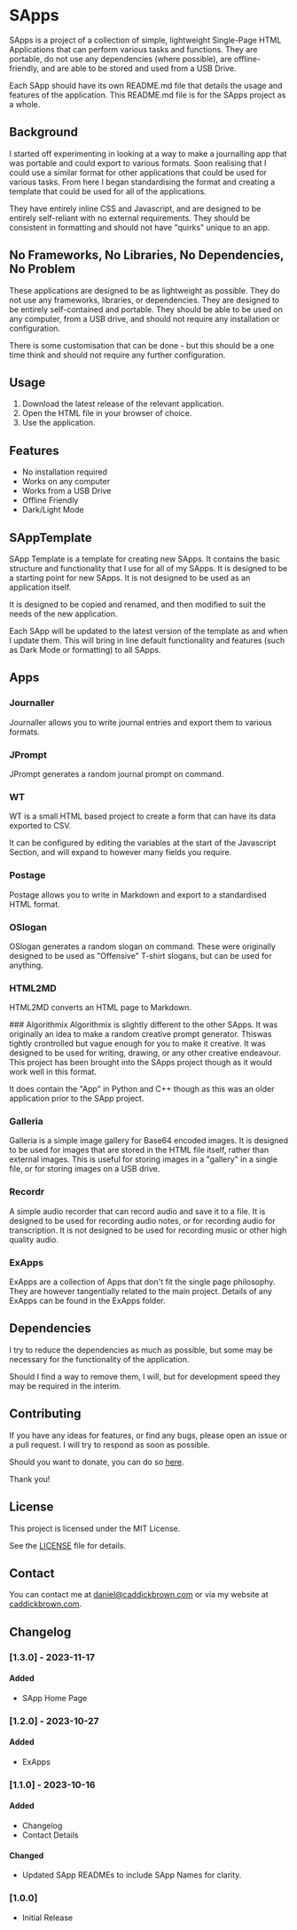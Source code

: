 # SApps
SApps is a project of a collection of simple, lightweight Single-Page HTML Applications that can perform various tasks and functions. They are portable, do not use any dependencies (where possible), are offline-friendly, and are able to be stored and used from a USB Drive.

Each SApp should have its own README.md file that details the usage and features of the application. This README.md file is for the SApps project as a whole.

## Background
I started off experimenting in looking at a way to make a journalling app that was portable and could export to various formats. Soon realising that I could use a similar format for other applications that could be used for various tasks. From here I began standardising the format and creating a template that could be used for all of the applications.

They have entirely inline CSS and Javascript, and are designed to be entirely self-reliant with no external requirements. They should be consistent in formatting and should not have "quirks" unique to an app.

## No Frameworks, No Libraries, No Dependencies, No Problem
These applications are designed to be as lightweight as possible. They do not use any frameworks, libraries, or dependencies. They are designed to be entirely self-contained and portable. They should be able to be used on any computer, from a USB drive, and should not require any installation or configuration.

There is some customisation that can be done - but this should be a one time think and should not require any further configuration.

## Usage
1. Download the latest release of the relevant application.
2. Open the HTML file in your browser of choice.
3. Use the application.

## Features
- No installation required
- Works on any computer
- Works from a USB Drive
- Offline Friendly
- Dark/Light Mode

## SAppTemplate
SApp Template is a template for creating new SApps. It contains the basic structure and functionality that I use for all of my SApps. It is designed to be a starting point for new SApps. It is not designed to be used as an application itself.

It is designed to be copied and renamed, and then modified to suit the needs of the new application.

Each SApp will be updated to the latest version of the template as and when I update them. This will bring in line default functionality and features (such as Dark Mode or formatting) to all SApps.

## Apps
### Journaller
Journaller allows you to write journal entries and export them to various formats.

### JPrompt
JPrompt generates a random journal prompt on command.

### WT
WT is a small HTML based project to create a form that can have its data exported to CSV.

It can be configured by editing the variables at the start of the Javascript Section, and will expand to however many fields you require.

### Postage
Postage allows you to write in Markdown and export to a standardised HTML format.

### OSlogan
OSlogan generates a random slogan on command. These were originally designed to be used as "Offensive" T-shirt slogans, but can be used for anything.

### HTML2MD
HTML2MD converts an HTML page to Markdown.

### Algorithmix
Algorithmix is slightly different to the other SApps. It was originally an idea to make a random creative prompt generator. Thiswas tightly crontrolled but vague enough for you to make it creative. It was designed to be used for writing, drawing, or any other creative endeavour. This project has been brought into the SApps project though as it would work well in this format.

It does contain the "App" in Python and C++ though as this was an older application prior to the SApp project.

### Galleria
Galleria is a simple image gallery for Base64 encoded images. It is designed to be used for images that are stored in the HTML file itself, rather than external images. This is useful for storing images in a "gallery" in a single file, or for storing images on a USB drive.

### Recordr
A simple audio recorder that can record audio and save it to a file. It is designed to be used for recording audio notes, or for recording audio for transcription. It is not designed to be used for recording music or other high quality audio.

### ExApps
ExApps are a collection of Apps that don't fit the single page philosophy. They are however tangentially related to the main project. Details of any ExApps can be found in the ExApps folder.

## Dependencies
I try to reduce the dependencies as much as possible, but some may be necessary for the functionality of the application.

Should I find a way to remove them, I will, but for development speed they may be required in the interim.

## Contributing
If you have any ideas for features, or find any bugs, please open an issue or a pull request. I will try to respond as soon as possible.

Should you want to donate, you can do so [here](https://www.buymeacoffee.com/caddickbrown).

Thank you!

## License
This project is licensed under the MIT License.

See the [LICENSE](LICENSE) file for details.

## Contact
You can contact me at [daniel@caddickbrown.com](mailto:daniel@caddickbrown.com) or via my website at [caddickbrown.com](https://caddickbrown.com).

## Changelog
### [1.3.0] - 2023-11-17
#### Added
- SApp Home Page

### [1.2.0] - 2023-10-27
#### Added
- ExApps

### [1.1.0] - 2023-10-16
#### Added
- Changelog
- Contact Details

#### Changed
- Updated SApp READMEs to include SApp Names for clarity.


### [1.0.0]
- Initial Release


